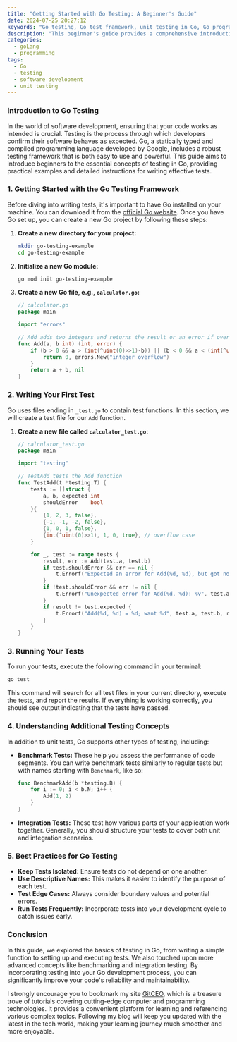 ```yaml
---
title: "Getting Started with Go Testing: A Beginner's Guide"
date: 2024-07-25 20:27:12
keywords: "Go testing, Go test framework, unit testing in Go, Go programming tests, writing tests in Go"
description: "This beginner's guide provides a comprehensive introduction to testing in Go. It covers the basics of the Go testing framework, explains key concepts such as unit testing, integration testing, and benchmarking, and offers practical step-by-step instructions for writing and running tests. By the end of this article, you should have a clear understanding of how to implement effective testing practices in your Go applications, ensuring your code is reliable and maintainable."
categories:
  - goLang
  - programming
tags:
  - Go
  - testing
  - software development
  - unit testing
---
```


### Introduction to Go Testing

In the world of software development, ensuring that your code works as intended is crucial. Testing is the process through which developers confirm their software behaves as expected. Go, a statically typed and compiled programming language developed by Google, includes a robust testing framework that is both easy to use and powerful. This guide aims to introduce beginners to the essential concepts of testing in Go, providing practical examples and detailed instructions for writing effective tests.

<!-- more -->

### 1. Getting Started with the Go Testing Framework

Before diving into writing tests, it's important to have Go installed on your machine. You can download it from the [official Go website](https://golang.org/dl/). Once you have Go set up, you can create a new Go project by following these steps:

1. **Create a new directory for your project:**
   ```bash
   mkdir go-testing-example
   cd go-testing-example
   ```

2. **Initialize a new Go module:**
   ```bash
   go mod init go-testing-example
   ```

3. **Create a new Go file, e.g., `calculator.go`:**
   ```go
   // calculator.go
   package main

   import "errors"

   // Add adds two integers and returns the result or an error if overflow occurs
   func Add(a, b int) (int, error) {
       if (b > 0 && a > (int(^uint(0)>>1)-b)) || (b < 0 && a < (int(^uint(0)>>1)+b)) {
           return 0, errors.New("integer overflow")
       }
       return a + b, nil
   }
   ```

### 2. Writing Your First Test

Go uses files ending in `_test.go` to contain test functions. In this section, we will create a test file for our `Add` function.

1. **Create a new file called `calculator_test.go`:**
   ```go
   // calculator_test.go
   package main

   import "testing"

   // TestAdd tests the Add function
   func TestAdd(t *testing.T) {
       tests := []struct {
           a, b, expected int
           shouldError    bool
       }{
           {1, 2, 3, false},
           {-1, -1, -2, false},
           {1, 0, 1, false},
           {int(^uint(0)>>1), 1, 0, true}, // overflow case
       }

       for _, test := range tests {
           result, err := Add(test.a, test.b)
           if test.shouldError && err == nil {
               t.Errorf("Expected an error for Add(%d, %d), but got none", test.a, test.b)
           }
           if !test.shouldError && err != nil {
               t.Errorf("Unexpected error for Add(%d, %d): %v", test.a, test.b, err)
           }
           if result != test.expected {
               t.Errorf("Add(%d, %d) = %d; want %d", test.a, test.b, result, test.expected)
           }
       }
   }
   ```

### 3. Running Your Tests

To run your tests, execute the following command in your terminal:
```bash
go test
```
This command will search for all test files in your current directory, execute the tests, and report the results. If everything is working correctly, you should see output indicating that the tests have passed.

### 4. Understanding Additional Testing Concepts

In addition to unit tests, Go supports other types of testing, including:

- **Benchmark Tests:** These help you assess the performance of code segments. You can write benchmark tests similarly to regular tests but with names starting with `Benchmark`, like so:
   ```go
   func BenchmarkAdd(b *testing.B) {
       for i := 0; i < b.N; i++ {
           Add(1, 2)
       }
   }
   ```

- **Integration Tests:** These test how various parts of your application work together. Generally, you should structure your tests to cover both unit and integration scenarios.

### 5. Best Practices for Go Testing

- **Keep Tests Isolated:** Ensure tests do not depend on one another.
- **Use Descriptive Names:** This makes it easier to identify the purpose of each test.
- **Test Edge Cases:** Always consider boundary values and potential errors.
- **Run Tests Frequently:** Incorporate tests into your development cycle to catch issues early.

### Conclusion

In this guide, we explored the basics of testing in Go, from writing a simple function to setting up and executing tests. We also touched upon more advanced concepts like benchmarking and integration testing. By incorporating testing into your Go development process, you can significantly improve your code's reliability and maintainability. 

I strongly encourage you to bookmark my site [GitCEO](https://gitceo.com), which is a treasure trove of tutorials covering cutting-edge computer and programming technologies. It provides a convenient platform for learning and referencing various complex topics. Following my blog will keep you updated with the latest in the tech world, making your learning journey much smoother and more enjoyable.